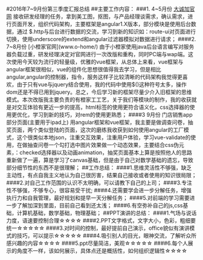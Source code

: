 #2016年7~9月份第三季度汇报总结
##主要工作内容：
###1. 4~5月份 [大诚加官网](cjzs.com/)
接收研发经理的任务，拿到美工图，抠图，与产品经理谈需求，确认需求，进行页面开发，组织代码架构，主要框架是angular1.X版本，部分模块是使用后台数据，通过
$.http与后台进行数据的交流，学习到新的知识如：route-ui对页面进行切换，使用underscore的extend和angular过滤器模拟对数据进行请求；
####2. 7~8月份 [小橙家官网](www.o-home/)
由于小橙家使用java后台语言编写对服务器负载过重，研发经理决定对官网进行一次改版和重构，同时PC端与wap端。这次使用今天较为流行的轻量级，优雅的vue框架，从总体上来看，vue框架与angular框架很相似，vue的组件化思想很值得我去学习，但是相比angular,angular的控制器，指令，服务这样子比较清晰的代码架构我觉得更喜欢，由于只有vue与jquery结合使用，我的代码中使用$()这种符号太多，操作dom还是不得已用到jquery。总之，今后学习新的框架尽量少介入旧框架的思维模式。本次改版我主要负责的有橙家工工艺，关于我们等模块的制作，我的收获就是对交互体验有更近一步的提高，html标签的使用更符合语义化，css选择器的使用更优化，学习到新的技巧，对rem的使用更熟悉；
####3 9月份 门店销售app部分页面(主要用于ipad上)
用angular框架和vue框架，我主要是做调查问卷，抽奖页面，两个类似登陆的页面，这次的磨练我收获到如何使用angular的工厂模式，这个很类似本地json，注重交互效果，注重用户体验，学习vue-validate的使用，在做抽查问卷一个勾打选中图片效果做一个动态效果，主要结合css伪元素，：checked选择器以及动画animation，抽奖页面基本上算是按照他人的思路重新做了一遍，算是学习了canvas基础，但是由于自己对数学基础的遗忘，导致部分细节性的东西不是很理解；
##工作总结：
####1.思维灵活性不够强，缺乏主动性，有点自我主义地认为自己很厉害，结果自己接收或者使用的知识很局限；
####2.对自己工作范围的认识不太明确，可以请教下自己的上司；
####3.专注性不够强，不够专心，很容易受干扰;
####4.还需要学会进一步分解任务，增强执行力和自我管理，最好规划和提早一天分解任务；
####5.对前端的学习需要进一步了解加深到里面，目前自己看到还太浅；
####6.有空弥补自己的js,css基础，计算机基础，数学基础，物理基础；
##PPT演讲的总结：
####1.气场与说话力度，语速要控制合理☆☆☆☆
####2.PPT文字格式，文字大小，色彩，粗细要统一☆☆☆☆☆
####3.对时间的控制，最好提前自己演示，office貌似有演讲模式的技巧，可以提示☆☆☆☆☆
####4.吸引别人的目光，眼神交流，了解听众所感兴趣的内容☆☆☆☆
####5.ppt尽量简洁，美观☆☆☆☆☆
####6.每个人展示的角度不一样，该如何展示，具体点还是概括性，如何组织逻辑性☆☆☆☆
